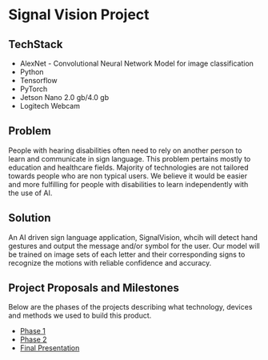 # Signal Vision Project

## TechStack
+ AlexNet - Convolutional Neural Network Model for image classification
+ Python
+ Tensorflow
+ PyTorch
+ Jetson Nano 2.0 gb/4.0 gb
+ Logitech Webcam

## Problem

People with hearing disabilities often need to rely on another person to learn and communicate in sign language. This problem pertains mostly to education and healthcare fields. Majority of technologies are not tailored towards people who are non typical users. We believe it would be easier and more fulfilling for people with disabilities to learn independently with the use of AI. 

## Solution

An AI driven sign language application, SignalVision, whcih will detect hand gestures and output the message and/or symbol for the user. Our model will be trained on image sets of each letter and their corresponding signs to recognize the motions with reliable confidence and accuracy. 

## Project Proposals and Milestones

Below are the phases of the projects describing what technology, devices and methods we used to build this product. 

+ [Phase 1](/files/Group%208_Phase%201.pdf)
+ [Phase 2](/files/Group8_Phase2.pdf)
+ [Final Presentation](/files/Signal%20Vision%20Final.pdf)

